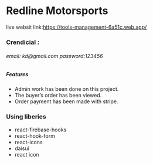# Redline Motorsports
live websit link:https://tools-management-6a51c.web.app/

<h3> Crendicial : </h3>
<h6>email: kd@gmail.com
password:123456 </h6>


 <h5>Features</h5>
 
 - Admin work has been done on this project.
 - The buyer’s order has been viewed.
 - Order payment has been made with stripe.
 

<h3>Using liberies</h3>
    
   
   - react-firebase-hooks
   - react-hook-form
   -  react-icons
   -  daisui
   -  react icon

